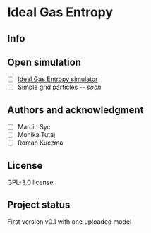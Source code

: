 # Ideal Gas Entropy

## Info

## Open simulation

- [ ] [Ideal Gas Entropy simulator](https://fizzloz-nax32pururau4hwjqfvevt.streamlit.app/) 
- [ ] Simple grid particles -- *soon*

## Authors and acknowledgment
- [ ] Marcin Syc
- [ ] Monika Tutaj
- [ ] Roman Kuczma

## License
 GPL-3.0 license 

## Project status
 First version v0.1 with one uploaded model
